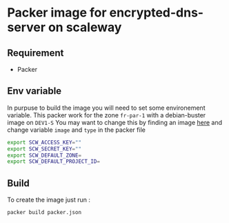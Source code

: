 # Packer image for encrypted-dns-server on scaleway

## Requirement

* Packer

## Env variable

In purpuse to build the image you will need to set some environement variable.
This packer work for the zone `fr-par-1` with a debian-buster image on `DEV1-S`
You may want to change this by finding an image [here](https://gist.github.com/QuentinBrosse/d8ece883ec0dbcc2dabd2d453945b4fb) and change variable `image` and `type` in the packer file 

```sh
export SCW_ACCESS_KEY=""
export SCW_SECRET_KEY=""
export SCW_DEFAULT_ZONE=
export SCW_DEFAULT_PROJECT_ID=
```

## Build 

To create the image just run : 
```sh
packer build packer.json
```
